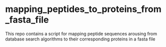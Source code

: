 # mapping_peptides_to_proteins_from_fasta_file
This repo contains a script for mapping peptide sequences arousing from database search algorithms to their corresponding proteins in a fasta file 
